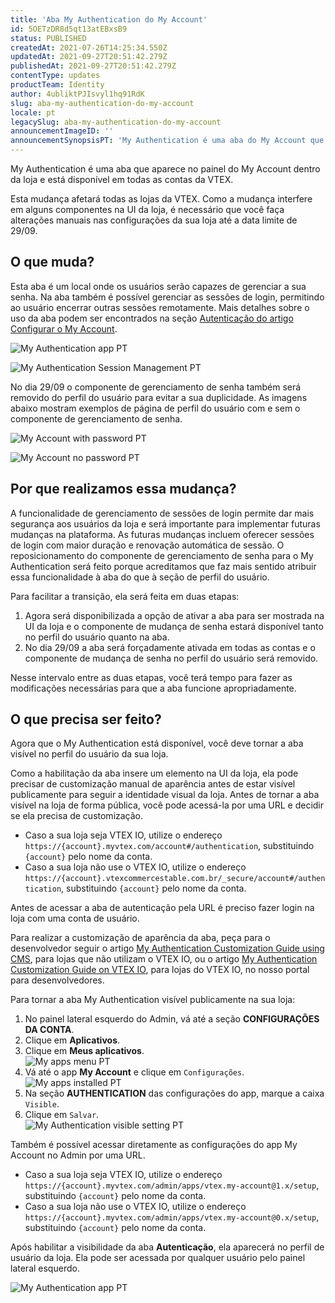 ```yaml
---
title: 'Aba My Authentication do My Account'
id: 5OETzDR8d5qt13atEBxsB9
status: PUBLISHED
createdAt: 2021-07-26T14:25:34.550Z
updatedAt: 2021-09-27T20:51:42.279Z
publishedAt: 2021-09-27T20:51:42.279Z
contentType: updates
productTeam: Identity
author: 4ubliktPJIsvyl1hq91RdK
slug: aba-my-authentication-do-my-account
locale: pt
legacySlug: aba-my-authentication-do-my-account
announcementImageID: ''
announcementSynopsisPT: 'My Authentication é uma aba do My Account que permite o gerenciamento de senhas e sessões de login.'
---
```


My Authentication é uma aba que aparece no painel do My Account dentro da loja e está disponível em todas as contas da VTEX.

<div class="alert alert-danger">
Esta mudança afetará todas as lojas da VTEX. Como a mudança interfere em alguns componentes na UI da loja, é necessário que você faça alterações manuais nas configurações da sua loja até a data limite de 29/09.
</div>

## O que muda?

Esta aba é um local onde os usuários serão capazes de gerenciar a sua senha. Na aba também é possível gerenciar as sessões de login, permitindo ao usuário encerrar outras sessões remotamente. Mais detalhes sobre o uso da aba podem ser encontrados na seção [Autenticação do artigo Configurar o My Account](https://help.vtex.com/pt/tutorial/como-funciona-a-minha-conta--2BQ3GiqhqGJTXsWVuio3Xh).

![My Authentication app PT](//images.ctfassets.net/alneenqid6w5/20aIW7imMlRsfDbKYu9IuM/1f8fe73f29fcee82f33e27aa07daa83f/My_Authentication_app_PT.png)

![My Authentication Session Management PT](//images.ctfassets.net/alneenqid6w5/3qxpIRREWnGmRmv97jhOML/0b818eb59e66b445874945c9e0784e9c/My_Authentication_Session_Management_PT_blur.png)

No dia 29/09 o componente de gerenciamento de senha também será removido do perfil do usuário para evitar a sua duplicidade. As imagens abaixo mostram exemplos de página de perfil do usuário com e sem o componente de gerenciamento de senha.

![My Account with password PT](//images.ctfassets.net/alneenqid6w5/6L8Do8W0nbG4jfKE04ddpj/2a78bae58eb46f9ec94c7bb70ccbe11c/My_Account_with_password_PT.png)

![My Account no password PT](//images.ctfassets.net/alneenqid6w5/22CaEOhOusmmDM73taAw6R/65082d69145a716441e2d2b555798c72/My_Account_no_password_PT.png)

## Por que realizamos essa mudança?

A funcionalidade de gerenciamento de sessões de login permite dar mais segurança aos usuários da loja e será importante para implementar futuras mudanças na plataforma. As futuras mudanças incluem oferecer sessões de login com maior duração e renovação automática de sessão. O reposicionamento do componente de gerenciamento de senha para o My Authentication será feito porque acreditamos que faz mais sentido atribuir essa funcionalidade à aba do que à seção de perfil do usuário.

Para facilitar a transição, ela será feita em duas etapas:

1. Agora será disponibilizada a opção de ativar a aba para ser mostrada na UI da loja e o componente de mudança de senha estará disponível tanto no perfil do usuário quanto na aba.
2. No dia 29/09 a aba será forçadamente ativada em todas as contas e o componente de mudança de senha no perfil do usuário será removido.

Nesse intervalo entre as duas etapas, você terá tempo para fazer as modificações necessárias para que a aba funcione apropriadamente.

## O que precisa ser feito?

Agora que o My Authentication está disponível, você deve tornar a aba visível no perfil do usuário da sua loja.

Como a habilitação da aba insere um elemento na UI da loja, ela pode precisar de customização manual de aparência antes de estar visível publicamente para seguir a identidade visual da loja. Antes de tornar a aba visível na loja de forma pública, você pode acessá-la por uma URL e decidir se ela precisa de customização.

- Caso a sua loja seja VTEX IO, utilize o endereço `https://{account}.myvtex.com/account#/authentication`, substituindo `{account}` pelo nome da conta.
- Caso a sua loja não use o VTEX IO, utilize o endereço `https://{account}.vtexcommercestable.com.br/_secure/account#/authentication`, substituindo `{account}` pelo nome da conta.

<div class="alert alert-warning">
Antes de acessar a aba de autenticação pela URL é preciso fazer login na loja com uma conta de usuário.
</div>

Para realizar a customização de aparência da aba, peça para o desenvolvedor seguir o artigo [My Authentication Customization Guide using CMS](https://developers.vtex.com/vtex-rest-api/docs/ui-customization-my-authentication), para lojas que não utilizam o VTEX IO, ou o artigo [My Authentication Customization Guide on VTEX IO](https://developers.vtex.com/vtex-developer-docs/docs/vtex-io-my-authentication), para lojas do VTEX IO, no nosso portal para desenvolvedores.

Para tornar a aba My Authentication visível publicamente na sua loja:

1. No painel lateral esquerdo do Admin, vá até a seção **CONFIGURAÇÕES DA CONTA**.
2. Clique em **Aplicativos**.
3. Clique em **Meus aplicativos**.  
![My apps menu PT](//images.ctfassets.net/alneenqid6w5/4oRHARlS6i4lZac17nyHhC/600c792e5f1d3854175315a1854c85bc/My_apps_menu_PT.png)
4. Vá até o app **My Account** e clique em `Configurações`.  
![My apps installed PT](//images.ctfassets.net/alneenqid6w5/5umcJos7Uz0wnmv0VsZs3Y/20d89a53135279f89f0484c0bfef5685/My_apps_installed_PT.png)
5. Na seção **AUTHENTICATION** das configurações do app, marque a caixa `Visible`.
6. Clique em `Salvar`.  
![My Authentication visible setting PT](//images.ctfassets.net/alneenqid6w5/5104wJeIBEUYXI7hfkRdH0/537169239dc172ce1fe772aa91d75b92/My_Authentication_visible_setting_PT.png)

Também é possível acessar diretamente as configurações do app My Account no Admin por uma URL.
- Caso a sua loja seja VTEX IO, utilize o endereço `https://{account}.myvtex.com/admin/apps/vtex.my-account@1.x/setup`, substituindo `{account}` pelo nome da conta.
- Caso a sua loja não use o VTEX IO, utilize o endereço `https://{account}.myvtex.com/admin/apps/vtex.my-account@0.x/setup`, substituindo `{account}` pelo nome da conta.

Após habilitar a visibilidade da aba **Autenticação**, ela aparecerá no perfil de usuário da loja. Ela pode ser acessada por qualquer usuário pelo painel lateral esquerdo.

![My Authentication app PT](//images.ctfassets.net/alneenqid6w5/20aIW7imMlRsfDbKYu9IuM/1f8fe73f29fcee82f33e27aa07daa83f/My_Authentication_app_PT.png)
